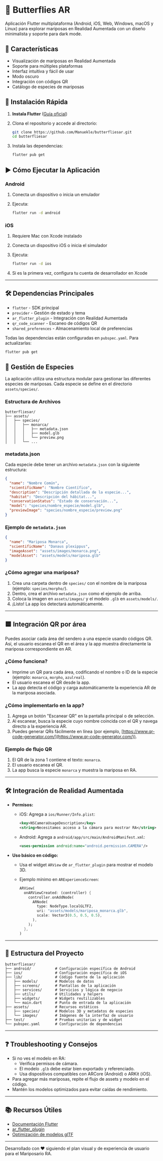 # 🦋 Butterflies AR

Aplicación Flutter multiplataforma (Android, iOS, Web, Windows, macOS y Linux) para explorar mariposas en Realidad Aumentada con un diseño minimalista y soporte para dark mode.

## 📱 Características

- Visualización de mariposas en Realidad Aumentada
- Soporte para múltiples plataformas
- Interfaz intuitiva y fácil de usar
- Modo oscuro
- Integración con códigos QR
- Catálogo de especies de mariposas

## 🚀 Instalación Rápida

1. **Instala Flutter** ([Guía oficial](https://docs.flutter.dev/get-started/install))

2. Clona el repositorio y accede al directorio:

   ```bash
   git clone https://github.com/Manuekle/butterfliesar.git
   cd butterfliesar
   ```

3. Instala las dependencias:

   ```bash
   flutter pub get
   ```

## ▶️ Cómo Ejecutar la Aplicación

### Android

1. Conecta un dispositivo o inicia un emulador
2. Ejecuta:

   ```bash
   flutter run -d android
   ```

### iOS

1. Requiere Mac con Xcode instalado
2. Conecta un dispositivo iOS o inicia el simulador
3. Ejecuta:

   ```bash
   flutter run -d ios
   ```

4. Si es la primera vez, configura tu cuenta de desarrollador en Xcode

---

## 🛠️ Dependencias Principales

- `flutter` - SDK principal
- `provider` - Gestión de estado y tema
- `ar_flutter_plugin` - Integración con Realidad Aumentada
- `qr_code_scanner` - Escaneo de códigos QR
- `shared_preferences` - Almacenamiento local de preferencias

Todas las dependencias están configuradas en `pubspec.yaml`. Para actualizarlas:

```bash
flutter pub get
```

## 🦋 Gestión de Especies

La aplicación utiliza una estructura modular para gestionar las diferentes especies de mariposas. Cada especie se define en el directorio `assets/species/`.

### Estructura de Archivos

```
butterfliesar/
├── assets/
│   ├── species/
│   │   ├── monarca/
│   │   │   ├── metadata.json
│   │   │   ├── model.glb
│   │   │   └── preview.png
│   │   └── ...
```

### metadata.json

Cada especie debe tener un archivo `metadata.json` con la siguiente estructura:

```json
{
  "name": "Nombre Común",
  "scientificName": "Nombre Científico",
  "description": "Descripción detallada de la especie...",
  "habitat": "Descripción del hábitat...",
  "conservationStatus": "Estado de conservación...",
  "model": "species/nombre_especie/model.glb",
  "previewImage": "species/nombre_especie/preview.png"
}
```

### Ejemplo de `metadata.json`

```json
{
  "name": "Mariposa Monarca",
  "scientificName": "Danaus plexippus",
  "imageAsset": "assets/images/monarca.png",
  "modelAsset": "assets/models/mariposa.glb"
}
```

### ¿Cómo agregar una mariposa?

1. Crea una carpeta dentro de `species/` con el nombre de la mariposa (ejemplo: `species/morpho/`).
2. Dentro, crea el archivo `metadata.json` como el ejemplo de arriba.
3. Coloca la imagen en `assets/images/` y el modelo `.glb` en `assets/models/`.
4. ¡Listo! La app los detectará automáticamente.

---

## 🟦 Integración QR por área

Puedes asociar cada área del sendero a una especie usando códigos QR. Así, el usuario escanea el QR en el área y la app muestra directamente la mariposa correspondiente en AR.

### ¿Cómo funciona?

- Imprime un QR para cada área, codificando el nombre o ID de la especie (ejemplo: `monarca`, `morpho`, `azulreal`).
- El usuario escanea el QR desde la app.
- La app detecta el código y carga automáticamente la experiencia AR de la mariposa asociada.

### ¿Cómo implementarlo en la app?

1. Agrega un botón "Escanear QR" en la pantalla principal o de selección.
2. Al escanear, busca la especie cuyo nombre coincida con el QR y navega directo a la experiencia AR.
3. Puedes generar QRs fácilmente en línea (por ejemplo, [https://www.qr-code-generator.com/](https://www.qr-code-generator.com/)).

### Ejemplo de flujo QR

1. El QR de la zona 1 contiene el texto: `monarca`.
2. El usuario escanea el QR.
3. La app busca la especie `monarca` y muestra la mariposa en RA.

---

## 🛠️ Integración de Realidad Aumentada

- **Permisos:**

  - iOS: Agrega a `ios/Runner/Info.plist`:

    ```xml
    <key>NSCameraUsageDescription</key>
    <string>Necesitamos acceso a la cámara para mostrar RA</string>
    ```

  - Android: Agrega a `android/app/src/main/AndroidManifest.xml`:

    ```xml
    <uses-permission android:name="android.permission.CAMERA"/>
    ```

- **Uso básico en código:**

  - Usa el widget `ARView` de `ar_flutter_plugin` para mostrar el modelo 3D.
  - Ejemplo mínimo en `ARExperienceScreen`:

    ```dart
    ARView(
      onARViewCreated: (controller) {
        controller.onAddNode(
          ARNode(
            type: NodeType.localGLTF2,
            uri: "assets/models/mariposa_monarca.glb",
            scale: Vector3(0.5, 0.5, 0.5),
          ),
        );
      },
    )
    ```

---

## 📁 Estructura del Proyecto

```
butterfliesar/
├── android/           # Configuración específica de Android
├── ios/               # Configuración específica de iOS
├── lib/               # Código fuente de la aplicación
│   ├── models/        # Modelos de datos
│   ├── screens/       # Pantallas de la aplicación
│   ├── services/      # Servicios y lógica de negocio
│   ├── utils/         # Utilidades y helpers
│   ├── widgets/       # Widgets reutilizables
│   └── main.dart      # Punto de entrada de la aplicación
├── assets/            # Recursos estáticos
│   ├── species/       # Modelos 3D y metadatos de especies
│   └── images/        # Imágenes de la interfaz de usuario
├── test/              # Pruebas unitarias y de widget
└── pubspec.yaml       # Configuración de dependencias
```

---

## ❓ Troubleshooting y Consejos

- Si no ves el modelo en RA:
  - Verifica permisos de cámara.
  - El modelo `.glb` debe estar bien exportado y referenciado.
  - Usa dispositivos compatibles con ARCore (Android) o ARKit (iOS).
- Para agregar más mariposas, repite el flujo de assets y modelo en el código.
- Mantén los modelos optimizados para evitar caídas de rendimiento.

---

## 📚 Recursos Útiles

- [Documentación Flutter](https://docs.flutter.dev/)
- [ar_flutter_plugin](https://pub.dev/packages/ar_flutter_plugin)
- [Optimización de modelos glTF](https://github.com/KhronosGroup/glTF-Tutorials)

---

Desarrollado con ❤️ siguiendo el plan visual y de experiencia de usuario para el Mariposario RA.
